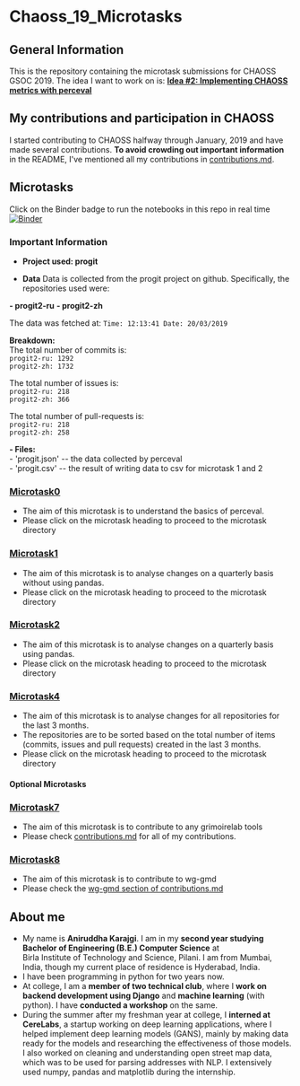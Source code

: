 # Chaoss_19_Microtasks

## General Information
This is the repository containing the microtask submissions for CHAOSS GSOC 2019. The idea I want to work on is:
**[Idea #2: Implementing CHAOSS metrics with perceval](https://github.com/chaoss/wg-gmd/issues/81)**


## My contributions and participation in CHAOSS
I started contributing to CHAOSS halfway through January, 2019 and have made several contributions.  **To avoid crowding out important information** in the README, I've mentioned all my contributions in [contributions.md](./contributions.md).

 
  
## Microtasks
Click on the Binder badge to run the notebooks in this repo in real time  
[![Binder](https://mybinder.org/badge_logo.svg)](https://mybinder.org/v2/gh/Polaris000/Chaoss_19_Microtasks/master) 

### Important Information
- **Project used: progit**

- **Data**
Data is collected from the progit project on github. Specifically, the repositories used were:

**- progit2-ru**
**- progit2-zh** 

The data was fetched at: `Time: 12:13:41 Date: 20/03/2019` 

**Breakdown:**  
The total number of commits is:  
`progit2-ru: 1292`  
`progit2-zh: 1732`  
  
The total number of issues is:  
`progit2-ru: 218`  
`progit2-zh: 366`  
  
The total number of pull-requests is:  
`progit2-ru: 218`  
`progit2-zh: 258`  
  
**- Files:**    
    - 'progit.json' -- the data collected by perceval  
    - 'progit.csv' -- the result of writing data to csv for microtask 1 and 2  

### [Microtask0](./microtask0)  
- The aim of this microtask is to understand the basics of perceval.    
- Please click on the microtask heading to proceed to the microtask directory  

### [Microtask1](./microtask1)   
- The aim of this microtask is to analyse changes on a quarterly basis without using pandas.  
- Please click on the microtask heading to proceed to the microtask directory    

### [Microtask2](./microtask2)  
- The aim of this microtask is to analyse changes on a quarterly basis using pandas.  
- Please click on the microtask heading to proceed to the microtask directory  

### [Microtask4](./microtask4)  
- The aim of this microtask is to analyse changes for all repositories for the last 3 months. 
- The repositories are to be sorted based on the total number of items (commits, issues and pull requests) created in the last 3 months.
- Please click on the microtask heading to proceed to the microtask directory 

#### Optional Microtasks
### [Microtask7]()
- The aim of this microtask is to contribute to any grimoirelab tools  
- Please check [contributions.md](./contributions.md) for all of my contributions.
  
### [Microtask8]()  
- The aim of this microtask is to contribute to wg-gmd  
- Please check the [wg-gmd section of contributions.md](./contributions.md#wg-gmd)  
  
## About me  
- My name is **Aniruddha Karajgi**. I am in my **second year studying Bachelor of Engineering (B.E.) Computer Science** at  
Birla Institute of Technology and Science, Pilani. I am from Mumbai, India, though my current place of residence is Hyderabad, India. 
- I have been programming in python for two years now. 
- At college, I am a **member of two technical club**, where I **work on backend development using Django** and **machine learning** (with python). I have **conducted a workshop** on the same. 
- During the summer after my freshman year at college, I **interned at CereLabs**, a startup working on deep learning applications, where I helped implement deep learning models (GANS), mainly by making data ready for the models and researching the effectiveness of those models. I also worked on cleaning and understanding open street map data, which was to be used for parsing addresses with NLP. I extensively used numpy, pandas and matplotlib during the internship.

